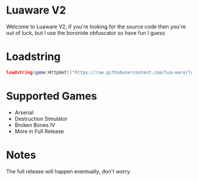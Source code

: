 # Luaware V2
Welcome to Luaware V2, if you're looking for the source code then you're out of luck, but I use the boronide obfuscator so have fun I guess
# Loadstring
```lua
loadstring(game:HttpGet(("https://raw.githubusercontent.com/lua-ware/luawarev2/main/Launcher.lua"),true))()
```
# Supported Games
- Arsenal
- Destruction Simulator
- Broken Bones IV
- More in Full Release
# Notes
The full release will happen eventually, don't worry
